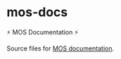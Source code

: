 # mos-docs
:zap: MOS Documentation :zap: 

Source files for [MOS documentation](https://fuinn.github.io/mos-docs).
